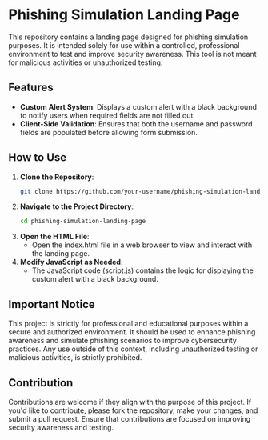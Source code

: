 # Phishing Simulation Landing Page

This repository contains a landing page designed for phishing simulation purposes. It is intended solely for use within a controlled, professional environment to test and improve security awareness. This tool is not meant for malicious activities or unauthorized testing.

## Features

- **Custom Alert System**: Displays a custom alert with a black background to notify users when required fields are not filled out.
- **Client-Side Validation**: Ensures that both the username and password fields are populated before allowing form submission.

## How to Use

1. **Clone the Repository**:
   ```bash
   git clone https://github.com/your-username/phishing-simulation-landing-page.git
   ```
2. **Navigate to the Project Directory**:
   ```bash
   cd phishing-simulation-landing-page
   ```
3. **Open the HTML File**:
   - Open the index.html file in a web browser to view and interact with the landing page.
4. **Modify JavaScript as Needed**:
   - The JavaScript code (script.js) contains the logic for displaying the custom alert with a black background.

## Important Notice
This project is strictly for professional and educational purposes within a secure and authorized environment. It should be used to enhance phishing awareness and simulate phishing scenarios to improve cybersecurity practices. Any use outside of this context, including unauthorized testing or malicious activities, is strictly prohibited.

## Contribution
Contributions are welcome if they align with the purpose of this project. If you'd like to contribute, please fork the repository, make your changes, and submit a pull request. Ensure that contributions are focused on improving security awareness and testing.

